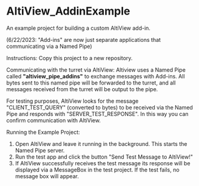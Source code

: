 # AltiView_AddinExample
An example project for building a custom AltiView add-in.

(6/22/2023: "Add-ins" are now just separate applications that communicating via a Named Pipe)

Instructions: Copy this project to a new repository.

Communicating with the turret via AltiView: Altiview uses a Named Pipe called **"altiview_pipe_addins"** to exchange messages with Add-ins. All bytes sent to this named pipe will be forwarded to the turret, and all messages received from the turret will be output to the pipe.

For testing purposes, AltiView looks for the message "CLIENT_TEST_QUERY" (converted to bytes) to be received via the Named Pipe and responds with "SERVER_TEST_RESPONSE". In this way you can confirm communication with AltiView.

Running the Example Project: 
1) Open AltiView and leave it running in the background. This starts the Named Pipe server. 
2) Run the test app and click the button "Send Test Message to AltiView!"
3) If AltiView successfully receives the test message its response will be displayed via a MessageBox in the test project. If the test fails, no message box will appear.